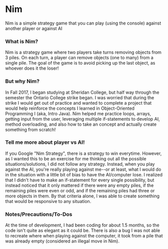 # Nim
Nim is a simple strategy game that you can play (using the console) against another player or against AI

### What is Nim?
Nim is a strategy game where two players take turns removing objects from 3 piles. On each turn, a player can remove objects (one to many) from a single pile. The goal of the game is to avoid picking up the last object, as whoever does it the loser! 

### But why Nim?
In Fall 2017, I began studying at Sheridan College, but half way through the semester the Ontario College strike began. I was worried that during the strike I would get out of practice and wanted to complete a project that would help reinforce the concepts I learned in Object-Oriented Programming I (aka, Intro Java). Nim helped me practice loops, arrays, getting input from the user, leveraging multiple if-statements to develop AI, method overloading, and also how to take an concept and actually create something from scratch!

### Tell me more about player vs AI!
If you Google "Nim Strategy", there is a strategy to win everytime. However, as I wanted this to be an exercise for me thinking out all the possible situations/solutions, I did not follow any strategy. Instead, when you play against the AI, you're really playing against me--or at least, what I would do in the situation with a little bit of bias to have the AI/computer lose. I realized that I didn't have to make an if-statement for every single possibility, but instead noticed that it only mattered if there were any empty piles, if the remaining piles were even or odd, and if the remaining piles had three or more objects in them. By that criteria alone, I was able to create something that would be responsive to any situation.

### Notes/Precautions/To-Dos
At the time of development, I had been coding for about 1.5 months, so the code isn't quite as elegant as it could be. There is also a bug I was not able to recreate where when playing against the computer, it took from a pile that was already empty (considered an illegal move in Nim). 
